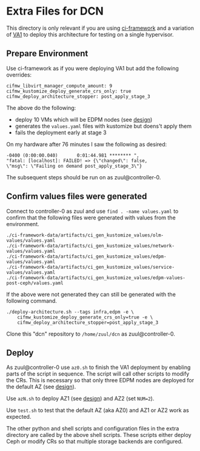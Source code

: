 # Extra Files for DCN

This directory is only relevant if you are using
[ci-framework](https://github.com/openstack-k8s-operators/ci-framework)
and a variation of
[VA1](https://github.com/openstack-k8s-operators/architecture/tree/main/examples/va/hci)
to deploy this architecture for testing on a single hypervisor.

## Prepare Environment

Use ci-framework as if you were deploying VA1 but add the following
overrides:

```
cifmw_libvirt_manager_compute_amount: 9
cifmw_kustomize_deploy_generate_crs_only: true
cifmw_deploy_architecture_stopper: post_apply_stage_3
```
The above do the following:

- deploy 10 VMs which will be EDPM nodes (see [design](../design.md))
- generates the `values.yaml` files with kustomize but doens't apply them
- fails the deployment early at stage 3

On my hardware after 76 minutes I saw the following as desired:
```
-0400 (0:00:00.040)       0:01:44.981 ******** ", 
"fatal: [localhost]: FAILED! => {\"changed\": false, 
\"msg\": \"Failing on demand post_apply_stage_3\"}
```

The subsequent steps should be run on as zuul@controller-0.

## Confirm values files were generated

Connect to controller-0 as zuul and use `find . -name values.yaml`
to confirm that the following files were generated with values from
the environment.

```
./ci-framework-data/artifacts/ci_gen_kustomize_values/olm-values/values.yaml
./ci-framework-data/artifacts/ci_gen_kustomize_values/network-values/values.yaml
./ci-framework-data/artifacts/ci_gen_kustomize_values/edpm-values/values.yaml
./ci-framework-data/artifacts/ci_gen_kustomize_values/service-values/values.yaml
./ci-framework-data/artifacts/ci_gen_kustomize_values/edpm-values-post-ceph/values.yaml
```
If the above were not generated they can still be generated with the
following command.
```
./deploy-architecture.sh --tags infra,edpm -e \
    cifmw_kustomize_deploy_generate_crs_only=true -e \
    cifmw_deploy_architecture_stopper=post_apply_stage_3
```
Clone this "dcn" repository to `/home/zuul/dcn` as zuul@controller-0.

## Deploy

As zuul@controller-0 use `az0.sh` to finish the VA1 deployment by
enabling parts of the script in sequence. The script will call other
scripts to modify the CRs. This is necessary so that only three EDPM
nodes are deployed for the default AZ (see [design](../design.md)).

Use `azN.sh` to deploy AZ1 (see [design](../design.md)) and AZ2 (set `NUM=2`).

Use `test.sh` to test that the default AZ (aka AZ0) and AZ1 or AZ2
work as expected.

The other python and shell scripts and configuration files in the
extra directory are called by the above shell scripts. These scripts
either deploy Ceph or modify CRs so that multiple storage backends
are configured.
